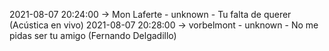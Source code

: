 2021-08-07 20:24:00 -> Mon Laferte - unknown - Tu falta de querer (Acústica en vivo)
2021-08-07 20:28:00 -> vorbelmont - unknown - No me pidas ser tu amigo (Fernando Delgadillo)
